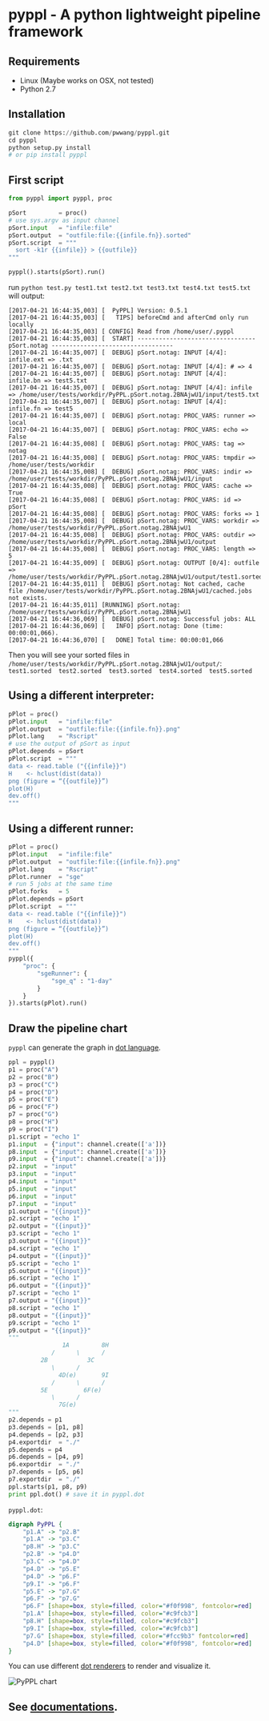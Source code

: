 # pyppl - A python lightweight pipeline framework

<!-- toc -->

## Requirements
- Linux (Maybe works on OSX, not tested)
- Python 2.7

## Installation
```python
git clone https://github.com/pwwang/pyppl.git
cd pyppl
python setup.py install
# or pip install pyppl
```

## First script
```python
from pyppl import pyppl, proc

pSort         = proc()
# use sys.argv as input channel
pSort.input   = "infile:file"
pSort.output  = "outfile:file:{{infile.fn}}.sorted"
pSort.script  = """
  sort -k1r {{infile}} > {{outfile}}
""" 

pyppl().starts(pSort).run()
```

run `python test.py test1.txt test2.txt test3.txt test4.txt test5.txt` will output:
```
[2017-04-21 16:44:35,003] [  PyPPL] Version: 0.5.1
[2017-04-21 16:44:35,003] [   TIPS] beforeCmd and afterCmd only run locally
[2017-04-21 16:44:35,003] [ CONFIG] Read from /home/user/.pyppl
[2017-04-21 16:44:35,003] [  START] --------------------------------- pSort.notag ----------------------------------
[2017-04-21 16:44:35,007] [  DEBUG] pSort.notag: INPUT [4/4]: infile.ext => .txt
[2017-04-21 16:44:35,007] [  DEBUG] pSort.notag: INPUT [4/4]: # => 4
[2017-04-21 16:44:35,007] [  DEBUG] pSort.notag: INPUT [4/4]: infile.bn => test5.txt
[2017-04-21 16:44:35,007] [  DEBUG] pSort.notag: INPUT [4/4]: infile => /home/user/tests/workdir/PyPPL.pSort.notag.2BNAjwU1/input/test5.txt
[2017-04-21 16:44:35,007] [  DEBUG] pSort.notag: INPUT [4/4]: infile.fn => test5
[2017-04-21 16:44:35,007] [  DEBUG] pSort.notag: PROC_VARS: runner => local
[2017-04-21 16:44:35,007] [  DEBUG] pSort.notag: PROC_VARS: echo => False
[2017-04-21 16:44:35,008] [  DEBUG] pSort.notag: PROC_VARS: tag => notag
[2017-04-21 16:44:35,008] [  DEBUG] pSort.notag: PROC_VARS: tmpdir => /home/user/tests/workdir
[2017-04-21 16:44:35,008] [  DEBUG] pSort.notag: PROC_VARS: indir => /home/user/tests/workdir/PyPPL.pSort.notag.2BNAjwU1/input
[2017-04-21 16:44:35,008] [  DEBUG] pSort.notag: PROC_VARS: cache => True
[2017-04-21 16:44:35,008] [  DEBUG] pSort.notag: PROC_VARS: id => pSort
[2017-04-21 16:44:35,008] [  DEBUG] pSort.notag: PROC_VARS: forks => 1
[2017-04-21 16:44:35,008] [  DEBUG] pSort.notag: PROC_VARS: workdir => /home/user/tests/workdir/PyPPL.pSort.notag.2BNAjwU1
[2017-04-21 16:44:35,008] [  DEBUG] pSort.notag: PROC_VARS: outdir => /home/user/tests/workdir/PyPPL.pSort.notag.2BNAjwU1/output
[2017-04-21 16:44:35,008] [  DEBUG] pSort.notag: PROC_VARS: length => 5
[2017-04-21 16:44:35,009] [  DEBUG] pSort.notag: OUTPUT [0/4]: outfile => /home/user/tests/workdir/PyPPL.pSort.notag.2BNAjwU1/output/test1.sorted
[2017-04-21 16:44:35,011] [  DEBUG] pSort.notag: Not cached, cache file /home/user/tests/workdir/PyPPL.pSort.notag.2BNAjwU1/cached.jobs not exists.
[2017-04-21 16:44:35,011] [RUNNING] pSort.notag: /home/user/tests/workdir/PyPPL.pSort.notag.2BNAjwU1
[2017-04-21 16:44:36,069] [  DEBUG] pSort.notag: Successful jobs: ALL
[2017-04-21 16:44:36,069] [   INFO] pSort.notag: Done (time: 00:00:01,066).
[2017-04-21 16:44:36,070] [   DONE] Total time: 00:00:01,066
```

Then you will see your sorted files in `/home/user/tests/workdir/PyPPL.pSort.notag.2BNAjwU1/output/`:  
`test1.sorted  test2.sorted  test3.sorted  test4.sorted  test5.sorted`

## Using a different interpreter:
```python
pPlot = proc()
pPlot.input   = "infile:file"
pPlot.output  = "outfile:file:{{infile.fn}}.png"
pPlot.lang    = "Rscript"
# use the output of pSort as input
pPlot.depends = pSort
pPlot.script  = """
data <- read.table ("{{infile}}")
H    <- hclust(dist(data))
png (figure = “{{outfile}}”)
plot(H)
dev.off()
"""
```

## Using a different runner:
```python
pPlot = proc()
pPlot.input   = "infile:file"
pPlot.output  = "outfile:file:{{infile.fn}}.png"
pPlot.lang    = "Rscript"
pPlot.runner  = "sge"
# run 5 jobs at the same time
pPlot.forks   = 5
pPlot.depends = pSort
pPlot.script  = """
data <- read.table ("{{infile}}")
H    <- hclust(dist(data))
png (figure = “{{outfile}}”)
plot(H)
dev.off()
"""
pyppl({
	"proc": {
		"sgeRunner": {
			"sge_q" : "1-day"
		}
	}
}).starts(pPlot).run()
```

## Draw the pipeline chart
`pyppl` can generate the graph in [dot language](https://en.wikipedia.org/wiki/DOT_(graph_description_language)). 
```python
ppl = pyppl()
p1 = proc("A")
p2 = proc("B")
p3 = proc("C")
p4 = proc("D")
p5 = proc("E")
p6 = proc("F")
p7 = proc("G")
p8 = proc("H")
p9 = proc("I")
p1.script = "echo 1"
p1.input  = {"input": channel.create(['a'])}
p8.input  = {"input": channel.create(['a'])}
p9.input  = {"input": channel.create(['a'])}
p2.input  = "input"
p3.input  = "input"
p4.input  = "input"
p5.input  = "input"
p6.input  = "input"
p7.input  = "input"
p1.output = "{{input}}" 
p2.script = "echo 1"
p2.output = "{{input}}" 
p3.script = "echo 1"
p3.output = "{{input}}" 
p4.script = "echo 1"
p4.output = "{{input}}" 
p5.script = "echo 1"
p5.output = "{{input}}" 
p6.script = "echo 1"
p6.output = "{{input}}" 
p7.script = "echo 1"
p7.output = "{{input}}" 
p8.script = "echo 1"
p8.output = "{{input}}" 
p9.script = "echo 1"
p9.output = "{{input}}" 
"""
			   1A         8H
			/      \      /
		 2B           3C
			\      /
			  4D(e)       9I
			/      \      /
		 5E          6F(e)
			\      /
			  7G(e)
"""
p2.depends = p1
p3.depends = [p1, p8]
p4.depends = [p2, p3]
p4.exportdir  = "./"
p5.depends = p4
p6.depends = [p4, p9]
p6.exportdir  = "./"
p7.depends = [p5, p6]
p7.exportdir  = "./"
ppl.starts(p1, p8, p9)
print ppl.dot() # save it in pyppl.dot
```
`pyppl.dot`:
```dot
digraph PyPPL {
	"p1.A" -> "p2.B"
	"p1.A" -> "p3.C"
	"p8.H" -> "p3.C"
	"p2.B" -> "p4.D"
	"p3.C" -> "p4.D"
	"p4.D" -> "p5.E"
	"p4.D" -> "p6.F"
	"p9.I" -> "p6.F"
	"p5.E" -> "p7.G"
	"p6.F" -> "p7.G"
	"p6.F" [shape=box, style=filled, color="#f0f998", fontcolor=red]
	"p1.A" [shape=box, style=filled, color="#c9fcb3"]
	"p8.H" [shape=box, style=filled, color="#c9fcb3"]
	"p9.I" [shape=box, style=filled, color="#c9fcb3"]
	"p7.G" [shape=box, style=filled, color="#fcc9b3" fontcolor=red]
	"p4.D" [shape=box, style=filled, color="#f0f998", fontcolor=red]
}
```
You can use different [dot renderers][1] to render and visualize it.

![PyPPL chart](https://github.com/pwwang/pyppl/raw/master/docs/pyppl.png)


## See [documentations](https://pwwang.gitbooks.io/pyppl/).
[1]: https://en.wikipedia.org/wiki/DOT_(graph_description_language)#Layout_programs
